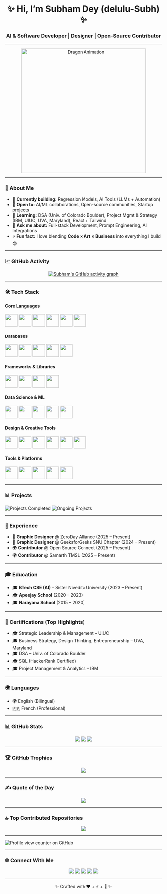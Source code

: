 <!-- Profile Banner -->
<h1 align="center">✨ Hi, I’m Subham Dey (delulu-Subh) ✨</h1>
<h3 align="center">AI & Software Developer | Designer | Open-Source Contributor</h3>

---

<p align="center">
  <img src="https://media4.giphy.com/media/v1.Y2lkPTc5MGI3NjExbXlwY2xwMmpycWhzMHN3b2R4eXBzdTlsaXozd21vNjBuaG43Z3R6MyZlcD12MV9pbnRlcm5hbF9naWZfYnlfaWQmY3Q9Zw/78XCFBGOlS6keY1Bil/giphy.gif" width="400" alt="Dragon Animation" />
</p>

---

### 🚀 About Me
- 🔭 **Currently building:** Regression Models, AI Tools (LLMs + Automation)  
- 🤝 **Open to:** AI/ML collaborations, Open-source communities, Startup projects  
- 🌱 **Learning:** DSA (Univ. of Colorado Boulder), Project Mgmt & Strategy (IBM, UIUC, UVA, Maryland), React + Tailwind  
- 💬 **Ask me about:** Full-stack Development, Prompt Engineering, AI Integrations  
- ⚡ **Fun fact:** I love blending **Code × Art × Business** into everything I build 😎  

---

### 📈 GitHub Activity
<p align="center">
  <a href="https://github.com/ashutosh00710/github-readme-activity-graph">
    <img src="https://github-readme-activity-graph.vercel.app/graph?username=delulu-Subh&theme=react-dark" alt="Subham's GitHub activity graph"/>
  </a>
</p>

---

### 🛠️ Tech Stack

#### Core Languages
<p>
  <img src="https://cdn.jsdelivr.net/gh/devicons/devicon/icons/c/c-original.svg" width="40"/>
  <img src="https://cdn.jsdelivr.net/gh/devicons/devicon/icons/cplusplus/cplusplus-original.svg" width="40"/>
  <img src="https://cdn.jsdelivr.net/gh/devicons/devicon/icons/csharp/csharp-original.svg" width="40"/>
  <img src="https://cdn.jsdelivr.net/gh/devicons/devicon/icons/css3/css3-original.svg" width="40"/>
  <img src="https://cdn.jsdelivr.net/gh/devicons/devicon/icons/javascript/javascript-original.svg" width="40"/>
  <img src="https://cdn.jsdelivr.net/gh/devicons/devicon/icons/python/python-original.svg" width="40"/>
</p>

#### Databases
<p>
  <img src="https://cdn.jsdelivr.net/gh/devicons/devicon/icons/mysql/mysql-original.svg" width="40"/>
  <img src="https://cdn.jsdelivr.net/gh/devicons/devicon/icons/mongodb/mongodb-original.svg" width="40"/>
  <img src="https://cdn.jsdelivr.net/gh/devicons/devicon/icons/oracle/oracle-original.svg" width="40"/>
  <img src="https://cdn.jsdelivr.net/gh/devicons/devicon/icons/sqlite/sqlite-original.svg" width="40"/>
  <img src="https://cdn.jsdelivr.net/gh/devicons/devicon/icons/microsoftsqlserver/microsoftsqlserver-plain.svg" width="40"/>
</p>

#### Frameworks & Libraries
<p>
  <img src="https://cdn.jsdelivr.net/gh/devicons/devicon/icons/nodejs/nodejs-original.svg" width="40"/>
  <img src="https://cdn.jsdelivr.net/gh/devicons/devicon/icons/express/express-original-wordmark.svg" width="40"/>
  <img src="https://cdn.jsdelivr.net/gh/devicons/devicon/icons/tensorflow/tensorflow-original.svg" width="40"/>
  <img src="https://cdn.jsdelivr.net/gh/devicons/devicon/icons/pytorch/pytorch-original.svg" width="40"/>
</p>

#### Data Science & ML
<p>
  <img src="https://cdn.jsdelivr.net/gh/devicons/devicon/icons/numpy/numpy-original.svg" width="40"/>
  <img src="https://cdn.jsdelivr.net/gh/devicons/devicon/icons/pandas/pandas-original.svg" width="40"/>
  <img src="https://upload.wikimedia.org/wikipedia/commons/0/05/Scikit_learn_logo_small.svg" width="40"/>
  <img src="https://upload.wikimedia.org/wikipedia/commons/0/01/Created_with_Matplotlib-logo.svg" width="40"/>
  <img src="https://upload.wikimedia.org/wikipedia/commons/b/b2/SCIPY_2.svg" width="40"/>
</p>

#### Design & Creative Tools
<p>
  <img src="https://cdn.jsdelivr.net/gh/devicons/devicon/icons/figma/figma-original.svg" width="40"/>
  <img src="https://upload.wikimedia.org/wikipedia/commons/a/af/Adobe_Photoshop_CC_icon.svg" width="40"/>
  <img src="https://upload.wikimedia.org/wikipedia/commons/f/fb/Adobe_Illustrator_CC_icon.svg" width="40"/>
  <img src="https://upload.wikimedia.org/wikipedia/commons/4/48/Adobe_InDesign_CC_icon.svg" width="40"/>
  <img src="https://cdn.jsdelivr.net/gh/devicons/devicon/icons/blender/blender-original.svg" width="40"/>
  <img src="https://cdn.jsdelivr.net/gh/devicons/devicon/icons/canva/canva-original.svg" width="40"/>
</p>

#### Tools & Platforms
<p>
  <img src="https://cdn.jsdelivr.net/gh/devicons/devicon/icons/git/git-original.svg" width="40"/>
  <img src="https://cdn.jsdelivr.net/gh/devicons/devicon/icons/github/github-original.svg" width="40"/>
  <img src="https://cdn.jsdelivr.net/gh/devicons/devicon/icons/googlecloud/googlecloud-original.svg" width="40"/>
  <img src="https://cdn.jsdelivr.net/gh/devicons/devicon/icons/unity/unity-original.svg" width="40"/>
  <img src="https://upload.wikimedia.org/wikipedia/commons/2/21/Matlab_Logo.png" width="40"/>
</p>

---

### 📊 Projects
![Projects Completed](https://img.shields.io/badge/Projects%20Completed-15-green?style=for-the-badge)
![Ongoing Projects](https://img.shields.io/badge/Ongoing%20Projects-5-yellow?style=for-the-badge)

---

### 💼 Experience
- 🎨 **Graphic Designer** @ ZeroDay Alliance (2025 – Present)  
- 🎨 **Graphic Designer** @ GeeksforGeeks SNU Chapter (2024 – Present)  
- 🌍 **Contributor** @ Open Source Connect (2025 – Present)  
- 🌍 **Contributor** @ Samarth TMSL (2025 – Present)  

---

### 🎓 Education
- 🎓 **BTech CSE (AI)** – Sister Nivedita University (2023 – Present)  
- 🎓 **Apeejay School** (2020 – 2023)  
- 🎓 **Narayana School** (2015 – 2020)  

---

### 📜 Certifications (Top Highlights)
- 🎓 Strategic Leadership & Management – UIUC  
- 🎓 Business Strategy, Design Thinking, Entrepreneurship – UVA, Maryland  
- 🎓 DSA – Univ. of Colorado Boulder  
- 🎓 SQL (HackerRank Certified)  
- 🎓 Project Management & Analytics – IBM  

---

### 🌍 Languages
- 🌍 English (Bilingual)  
- 🇫🇷 French (Professional)  

---

### 📊 GitHub Stats
<p align="center">
  <img src="https://github-readme-stats.vercel.app/api?username=delulu-Subh&theme=dark&hide_border=false&include_all_commits=false&count_private=false" />
  <img src="https://nirzak-streak-stats.vercel.app/?user=delulu-Subh&theme=dark&hide_border=false" />
  <img src="https://github-readme-stats.vercel.app/api/top-langs/?username=delulu-Subh&theme=dark&hide_border=false&include_all_commits=false&count_private=false&layout=compact" />
</p>

---

### 🏆 GitHub Trophies
<p align="center">
  <img src="https://github-profile-trophy.vercel.app/?username=delulu-Subh&theme=radical&no-frame=false&no-bg=true&margin-w=4" />
</p>

---

### ✍️ Quote of the Day
<p align="center">
  <img src="https://quotes-github-readme.vercel.app/api?type=horizontal&theme=radical" />
</p>

---

### 🔝 Top Contributed Repositories
<p align="center">
  <img src="https://github-contributor-stats.vercel.app/api?username=delulu-Subh&limit=5&theme=dark&combine_all_yearly_contributions=true" />
</p>

---

![Profile view counter on GitHub](https://komarev.com/ghpvc/?username=delulu-Subh)

---

### 🌐 Connect With Me
<p align="center">
  <a href="mailto:sdey200406@gmail.com"><img src="https://img.shields.io/badge/Gmail-D14836?style=flat&logo=gmail&logoColor=white" /></a>
  <a href="https://www.linkedin.com/in/delulu-subh/"><img src="https://img.shields.io/badge/LinkedIn-0077B5?style=flat&logo=linkedin&logoColor=white" /></a>
  <a href="https://x.com/_subham_dey_"><img src="https://img.shields.io/badge/Twitter-1DA1F2?style=flat&logo=twitter&logoColor=white" /></a>
  <a href="https://www.threads.net/@delulu_subh_"><img src="https://img.shields.io/badge/Threads-000000?style=flat&logo=threads&logoColor=white" /></a>
  <a href="https://github.com/delulu-Subh"><img src="https://img.shields.io/badge/GitHub-181717?style=flat&logo=github&logoColor=white" /></a>
</p>

---

<p align="center">✨ Crafted with ❤️ + ⚡ + 🎨 ✨</p>
